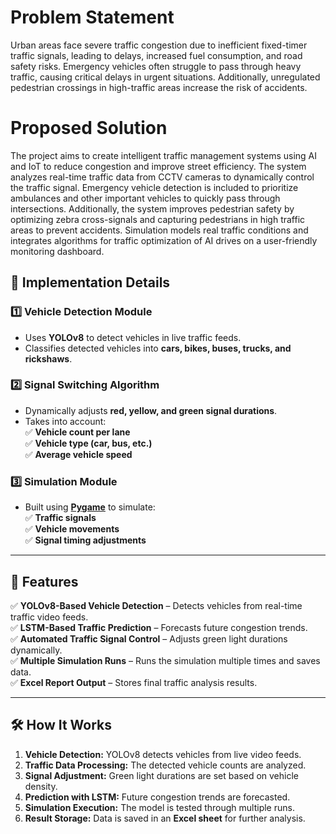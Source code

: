 # Problem Statement
Urban areas face severe traffic congestion due to inefficient fixed-timer traffic signals, leading to delays, increased fuel consumption, and road safety risks. Emergency vehicles often struggle to pass through heavy traffic, causing critical delays in urgent situations. Additionally, unregulated pedestrian crossings in high-traffic areas increase the risk of accidents.

# Proposed Solution
The project aims to create intelligent traffic management systems using AI and IoT to reduce congestion and improve street efficiency. The system analyzes real-time traffic data from CCTV cameras to dynamically control the traffic signal. Emergency vehicle detection is included to prioritize ambulances and other important vehicles to quickly pass through intersections. Additionally, the system improves pedestrian safety by optimizing zebra cross-signals and capturing pedestrians in high traffic areas to prevent accidents. Simulation models real traffic conditions and integrates algorithms for traffic optimization of AI drives on a user-friendly monitoring dashboard.

## 🔧 **Implementation Details**  
### **1️⃣ Vehicle Detection Module**  
- Uses **YOLOv8** to detect vehicles in live traffic feeds.  
- Classifies detected vehicles into **cars, bikes, buses, trucks, and rickshaws**.  

### **2️⃣ Signal Switching Algorithm**  
- Dynamically adjusts **red, yellow, and green signal durations**.  
- Takes into account:  
  ✅ **Vehicle count per lane**  
  ✅ **Vehicle type (car, bus, etc.)**  
  ✅ **Average vehicle speed**  

### **3️⃣ Simulation Module**  
- Built using **[Pygame](https://www.pygame.org/news)** to simulate:  
  ✅ **Traffic signals**  
  ✅ **Vehicle movements**  
  ✅ **Signal timing adjustments**  
 

---

## 🚀 **Features**  
✅ **YOLOv8-Based Vehicle Detection** – Detects vehicles from real-time traffic video feeds.  
✅ **LSTM-Based Traffic Prediction** – Forecasts future congestion trends.  
✅ **Automated Traffic Signal Control** – Adjusts green light durations dynamically.  
✅ **Multiple Simulation Runs** – Runs the simulation multiple times and saves data.  
✅ **Excel Report Output** – Stores final traffic analysis results.  

---

## 🛠 **How It Works**  
1. **Vehicle Detection:** YOLOv8 detects vehicles from live video feeds.  
2. **Traffic Data Processing:** The detected vehicle counts are analyzed.  
3. **Signal Adjustment:** Green light durations are set based on vehicle density.  
4. **Prediction with LSTM:** Future congestion trends are forecasted.  
5. **Simulation Execution:** The model is tested through multiple runs.  
6. **Result Storage:** Data is saved in an **Excel sheet** for further analysis.




